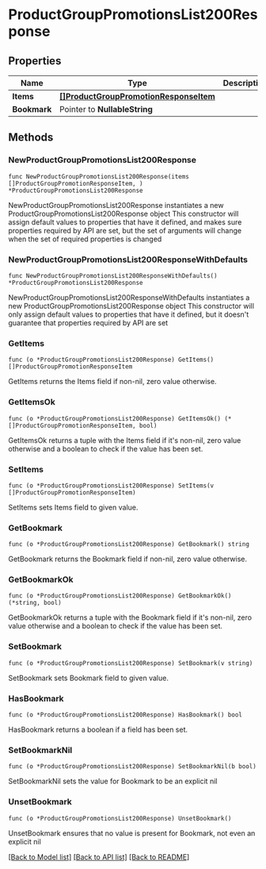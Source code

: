 # ProductGroupPromotionsList200Response

## Properties

Name | Type | Description | Notes
------------ | ------------- | ------------- | -------------
**Items** | [**[]ProductGroupPromotionResponseItem**](ProductGroupPromotionResponseItem.md) |  | 
**Bookmark** | Pointer to **NullableString** |  | [optional] 

## Methods

### NewProductGroupPromotionsList200Response

`func NewProductGroupPromotionsList200Response(items []ProductGroupPromotionResponseItem, ) *ProductGroupPromotionsList200Response`

NewProductGroupPromotionsList200Response instantiates a new ProductGroupPromotionsList200Response object
This constructor will assign default values to properties that have it defined,
and makes sure properties required by API are set, but the set of arguments
will change when the set of required properties is changed

### NewProductGroupPromotionsList200ResponseWithDefaults

`func NewProductGroupPromotionsList200ResponseWithDefaults() *ProductGroupPromotionsList200Response`

NewProductGroupPromotionsList200ResponseWithDefaults instantiates a new ProductGroupPromotionsList200Response object
This constructor will only assign default values to properties that have it defined,
but it doesn't guarantee that properties required by API are set

### GetItems

`func (o *ProductGroupPromotionsList200Response) GetItems() []ProductGroupPromotionResponseItem`

GetItems returns the Items field if non-nil, zero value otherwise.

### GetItemsOk

`func (o *ProductGroupPromotionsList200Response) GetItemsOk() (*[]ProductGroupPromotionResponseItem, bool)`

GetItemsOk returns a tuple with the Items field if it's non-nil, zero value otherwise
and a boolean to check if the value has been set.

### SetItems

`func (o *ProductGroupPromotionsList200Response) SetItems(v []ProductGroupPromotionResponseItem)`

SetItems sets Items field to given value.


### GetBookmark

`func (o *ProductGroupPromotionsList200Response) GetBookmark() string`

GetBookmark returns the Bookmark field if non-nil, zero value otherwise.

### GetBookmarkOk

`func (o *ProductGroupPromotionsList200Response) GetBookmarkOk() (*string, bool)`

GetBookmarkOk returns a tuple with the Bookmark field if it's non-nil, zero value otherwise
and a boolean to check if the value has been set.

### SetBookmark

`func (o *ProductGroupPromotionsList200Response) SetBookmark(v string)`

SetBookmark sets Bookmark field to given value.

### HasBookmark

`func (o *ProductGroupPromotionsList200Response) HasBookmark() bool`

HasBookmark returns a boolean if a field has been set.

### SetBookmarkNil

`func (o *ProductGroupPromotionsList200Response) SetBookmarkNil(b bool)`

 SetBookmarkNil sets the value for Bookmark to be an explicit nil

### UnsetBookmark
`func (o *ProductGroupPromotionsList200Response) UnsetBookmark()`

UnsetBookmark ensures that no value is present for Bookmark, not even an explicit nil

[[Back to Model list]](../README.md#documentation-for-models) [[Back to API list]](../README.md#documentation-for-api-endpoints) [[Back to README]](../README.md)


